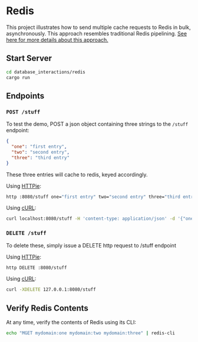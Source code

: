 # Redis

This project illustrates how to send multiple cache requests to Redis in bulk, asynchronously. This approach resembles traditional Redis pipelining. [See here for more details about this approach.](https://github.com/benashford/redis-async-rs/issues/19#issuecomment-412208018)

## Start Server

```sh
cd database_interactions/redis
cargo run
```

## Endpoints

### `POST /stuff`

To test the demo, POST a json object containing three strings to the `/stuff` endpoint:

```json
{
  "one": "first entry",
  "two": "second entry",
  "three": "third entry"
}
```

These three entries will cache to redis, keyed accordingly.

Using [HTTPie]:

```sh
http :8080/stuff one="first entry" two="second entry" three="third entry"
```

Using [cURL]:

```sh
curl localhost:8080/stuff -H 'content-type: application/json' -d '{"one":"first entry","two":"second entry","three":"third entry"}'
```

### `DELETE /stuff`

To delete these, simply issue a DELETE http request to /stuff endpoint

Using [HTTPie]:

```sh
http DELETE :8080/stuff
```

Using [cURL]:

```sh
curl -XDELETE 127.0.0.1:8080/stuff
```

## Verify Redis Contents

At any time, verify the contents of Redis using its CLI:

```sh
echo "MGET mydomain:one mydomain:two mydomain:three" | redis-cli
```

[httpie]: https://httpie.org
[curl]: https://curl.haxx.se
